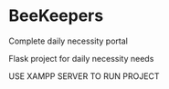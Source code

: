 # BeeKeepers
 Complete daily necessity portal
 
 Flask project for daily necessity needs
 
 USE XAMPP SERVER TO RUN PROJECT
